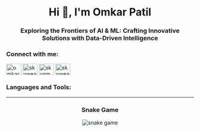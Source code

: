 <h1 align="center">Hi 👋, I'm Omkar Patil</h1>
<h3 align="center">Exploring the Frontiers of AI & ML: Crafting Innovative Solutions with Data-Driven Intelligence</h3>

<h3 align="left">Connect with me:</h3>
<p align="left">
<a href="https://linkedin.com/in/omkar patil" target="blank"><img align="center" src="https://raw.githubusercontent.com/rahuldkjain/github-profile-readme-generator/master/src/images/icons/Social/linked-in-alt.svg" alt="omkar patil" height="30" width="40" /></a>
<a href="https://kaggle.com/skyweaver" target="blank"><img align="center" src="https://raw.githubusercontent.com/rahuldkjain/github-profile-readme-generator/master/src/images/icons/Social/kaggle.svg" alt="skyweaver" height="30" width="40" /></a>
<a href="https://instagram.com/skyom_11" target="blank"><img align="center" src="https://raw.githubusercontent.com/rahuldkjain/github-profile-readme-generator/master/src/images/icons/Social/instagram.svg" alt="skyom_11" height="30" width="40" /></a>
<a href="https://www.leetcode.com/skyweaver11" target="blank"><img align="center" src="https://raw.githubusercontent.com/rahuldkjain/github-profile-readme-generator/master/src/images/icons/Social/leet-code.svg" alt="skyweaver11" height="30" width="40" /></a>
</p>

<h3 align="left">Languages and Tools:</h3>
<p align="left">
<!-- Add your tools section here -->
</p>

---

<h3 align="center">Snake Game</h3>
<p align="center">
  <img src="https://github.com/Skyweaver11/Skyweaver11/blob/output/github-contribution-grid-snake.svg" alt="snake game" />
</p>

